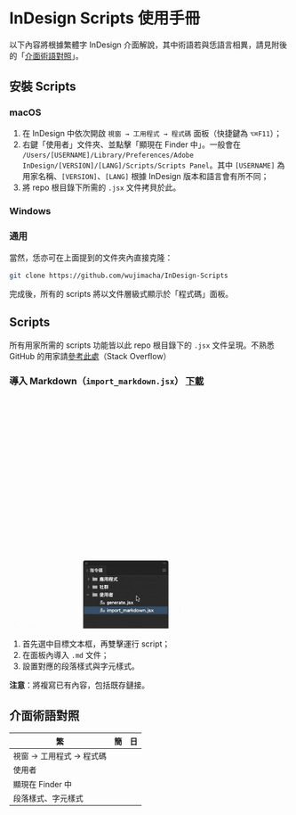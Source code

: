 # InDesign Scripts 使用手冊

以下內容將根據繁體字 InDesign 介面解說，其中術語若與恁語言相異，請見附後的「[介面術語對照](#)」。

## 安裝 Scripts

### macOS

1. 在 InDesign 中依次開啟 `視窗 → 工用程式 → 程式碼` 面板（快捷鍵為 `⌥⌘F11`）；
2. 右鍵「使用者」文件夾、並點擊「顯現在 Finder 中」。一般會在 `/Users/[USERNAME]/Library/Preferences/Adobe InDesign/[VERSION]/[LANG]/Scripts/Scripts Panel`。其中 `[USERNAME]` 為用家名稱、`[VERSION]`、`[LANG]` 根據 InDesign 版本和語言會有所不同；
3. 將 repo 根目錄下所需的 `.jsx` 文件拷貝於此。

### Windows

### 通用 

當然，恁亦可在上面提到的文件夾內直接克隆：

```bash
git clone https://github.com/wujimacha/InDesign-Scripts
```

完成後，所有的 scripts 將以文件層級式顯示於「程式碼」面板。

## Scripts

所有用家所需的 scripts 功能皆以此 repo 根目錄下的 `.jsx` 文件呈現。不熟悉 GitHub 的用家請[參考此處](https://stackoverflow.com/questions/4604663/download-single-files-from-github)（Stack Overflow）

### 導入 Markdown（`import_markdown.jsx`） [下載](https://raw.githubusercontent.com/wujimacha/InDesign-Scripts/main/import_markdown.jsx)

<img src="https://raw.githubusercontent.com/wujimacha/InDesign-Scripts/main/screenshots/import_markdown.gif" alt="Import Markdown 演示" width="420" />

1. 首先選中目標文本框，再雙擊運行 script；
2. 在面板內導入 `.md` 文件；
3. 設置對應的段落樣式與字元樣式。

**注意**：將複寫已有內容，包括既存鏈接。

## 介面術語對照

| 繁                        | 簡 | 日 |
|--------------------------|----|----|
| 視窗 → 工用程式 → 程式碼   |    |    |
| 使用者                   |    |    |
| 顯現在 Finder 中         |    |    |
| 段落樣式、字元樣式        |    |    |